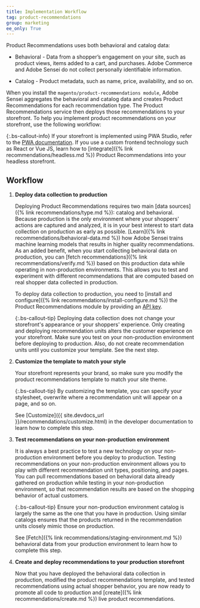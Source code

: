 ```yaml
---
title: Implementation Workflow
tag: product-recommendations
group: marketing
ee_only: True
---
```


Product Recommendations uses both behavioral and catalog data:

- Behavioral - Data from a shopper’s engagement on your site, such as product views, items added to a cart, and purchases. Adobe Commerce and Adobe Sensei do not collect personally identifiable information.

- Catalog - Product metadata, such as name, price, availability, and so on.

When you install the `magento/product-recommendations module`, Adobe Sensei aggregates the behavioral and catalog data and creates Product Recommendations for each recommendation type. The Product Recommendations service then deploys those recommendations to your storefront. To help you implement product recommendations on your storefront, use the following workflow:

{:.bs-callout-info}
If your storefront is implemented using PWA Studio, refer to the [PWA documentation](https://developer.adobe.com/commerce/pwa-studio/integrations/product-recommendations/). If you use a custom frontend technology such as React or Vue JS, learn how to [integrate]({% link recommendations/headless.md %}) Product Recommendations into your headless storefront.

## Workflow

1. **Deploy data collection to production**

   Deploying Product Recommendations requires two main [data sources]({% link recommendations/type.md %}): catalog and behavioral. Because production is the only environment where your shoppers' actions are captured and analyzed, it is in your best interest to start data collection on production as early as possible. [Learn]({% link recommendations/behavioral-data.md %}) how Adobe Sensei trains machine learning models that results in higher quality recommendations. As an added benefit, when you start collecting behavioral data on production, you can [fetch recommendations]({% link recommendations/verify.md %}) based on this production data while operating in non-production environments. This allows you to test and experiment with different recommendations that are computed based on real shopper data collected in production.

   To deploy data collection to production, you need to [install and configure]({% link recommendations/install-configure.md %}) the Product Recommendations module by providing an [API key](https://docs.magento.com/user-guide/system/saas.html#apikey).

   {:.bs-callout-tip}
   Deploying data collection does not change your storefront's appearance or your shoppers' experience. Only creating and deploying recommendation units alters the customer experience on your storefront. Make sure you test on your non-production environment before deploying to production. Also, do not create recommendation units until you customize your template. See the next step.

1. **Customize the template to match your style**

   Your storefront represents your brand, so make sure you modify the product recommendations template to match your site theme.

   {:.bs-callout-tip}
   By customizing the template, you can specify your stylesheet, overwrite where a recommendation unit will appear on a page, and so on.

   See [Customize]({{ site.devdocs_url }}/recommendations/customize.html) in the developer documentation to learn how to complete this step.

1. **Test recommendations on your non-production environment**

   It is always a best practice to test a new technology on your non-production environment before you deploy to production. Testing recommendations on your non-production environment allows you to play with different recommendation unit types, positioning, and pages. You can pull recommendations based on behavioral data already gathered on production while testing in your non-production environment, so that recommendation results are based on the shopping behavior of actual customers.

   {:.bs-callout-tip}
   Ensure your non-production environment catalog is largely the same as the one that you have in production. Using similar catalogs ensures that the products returned in the recommendation units closely mimic those on production.

   See [Fetch]({% link recommendations/staging-environment.md %}) behavioral data from your production environment to learn how to complete this step.

1. **Create and deploy recommendations to your production storefront**

   Now that you have deployed the behavioral data collection in production, modified the product recommendations template, and tested recommendations using actual shopper behavior, you are now ready to promote all code to production and [create]({% link recommendations/create.md %}) live product recommendations.
